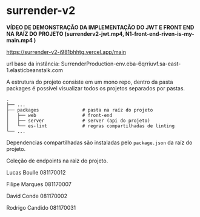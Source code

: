 # surrender-v2


**VÍDEO DE DEMONSTRAÇÃO DA IMPLEMENTAÇÃO DO JWT E FRONT END NA RAÍZ DO PROJETO (surrenderv2-jwt.mp4, N1-front-end-riven-is-my-main.mp4 )**

https://surrender-v2-i981bhhtg.vercel.app/main

url base da instância: SurrenderProduction-env.eba-6qrriuvf.sa-east-1.elasticbeanstalk.com


A estrutura do projeto consiste em um mono repo, dentro da pasta packages é possível visualizar todos os projetos separados por pastas.

    .
    ├── ...
    ├── packages                # pasta na raíz do projeto
    │   ├── web                 # front-end
    │   ├── server              # server (api do projeto)
    │   └── es-lint             # regras compartilhadas de linting
    └── ...

Dependencias compartilhadas são instaladas pelo `package.json` da raíz do projeto.

Coleção de endpoints na raiz do projeto.

Lucas Boulle 081170012

Filipe Marques 081170007

David Conde 081170002

Rodrigo Candido 081170031

